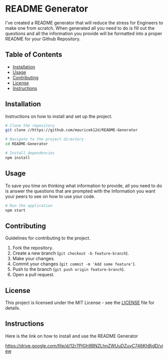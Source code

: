 # README Generator

I've created a README generator that will reduce the stress for Engineers to make one from scratch. When generated all you need to do is fill out the questions and all the information you provide will be formatted into a proper README for your Github Repository.  

## Table of Contents

- [Installation](#installation)
- [Usage](#usage)
- [Contributing](#contributing)
- [License](#license)
- [Instructions](#Instructions)

## Installation

Instructions on how to install and set up the project.

```bash
# Clone the repository
git clone //https://github.com/mauricek12d/README-Generator

# Navigate to the project directory
cd README-Generator

# Install dependencies
npm install
```

## Usage

To save you time on thinking what information to provide, all you need to do is answer the questions that are prompted with the Information you want your peers to see on how to use your code. 

```bash
# Run the application
npm start
```

## Contributing

Guidelines for contributing to the project.

1. Fork the repository.
2. Create a new branch (`git checkout -b feature-branch`).
3. Make your changes.
4. Commit your changes (`git commit -m 'Add some feature'`).
5. Push to the branch (`git push origin feature-branch`).
6. Open a pull request.

## License

This project is licensed under the MIT License - see the [LICENSE](LICENSE) file for details.

## Instructions

Here is the link on how to install and use the README Generator

https://drive.google.com/file/d/12r7PIGh9BNZLhnZWUuDZuvC746KhBjdD/view
